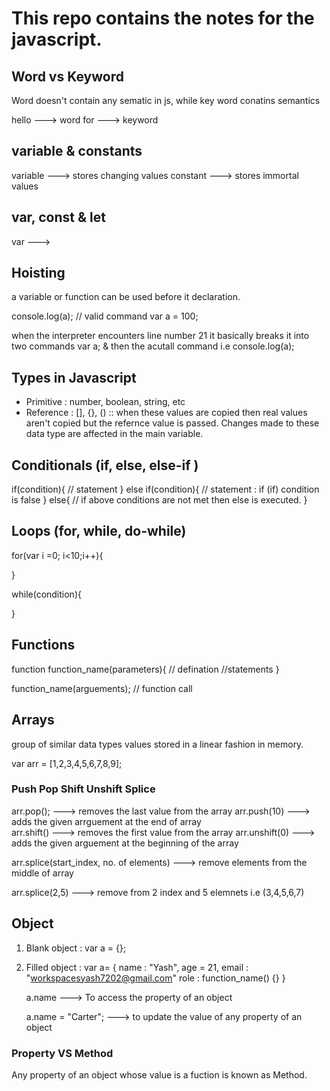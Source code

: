 # This repo contains the notes for the javascript.

## Word vs Keyword

Word doesn't contain any sematic in js, while key word conatins semantics

hello ---> word
for ---> keyword

## variable & constants

variable ---> stores changing values
constant ---> stores immortal values

## var, const & let

var --->

## Hoisting

a variable or function can be used before it declaration.

console.log(a); // valid command
var a = 100;

when the interpreter encounters line number 21 it basically breaks it into two commands
var a; & then the acutall command i.e console.log(a);

## Types in Javascript

- Primitive : number, boolean, string, etc
- Reference : [], {}, () :: when these values are copied then real values aren't copied but the refernce value is passed. Changes made to these data type are affected in the main variable.

## Conditionals (if, else, else-if )

if(condition){
// statement
}
else if(condition){
// statement : if (if) condition is false
}
else{
// if above conditions are not met then else is executed.
}

## Loops (for, while, do-while)

for(var i =0; i<10;i++){

}

while(condition){

}

## Functions

function function_name(parameters){ // defination
//statements
}

function_name(arguements); // function call

## Arrays

group of similar data types values stored in a linear fashion in memory.

var arr = [1,2,3,4,5,6,7,8,9];

### Push Pop Shift Unshift Splice

arr.pop(); ---> removes the last value from the array
arr.push(10) ---> adds the given arrguement at the end of array  
 arr.shift() ---> removes the first value from the array
arr.unshift(0) ---> adds the given arguement at the beginning of the array

arr.splice(start_index, no. of elements) ---> remove elements from the middle of array

arr.splice(2,5) ---> remove from 2 index and 5 elemnets i.e (3,4,5,6,7)

## Object

1. Blank object : var a = {};
2. Filled object :
   var a= {
   name : "Yash",
   age = 21,
   email : "workspacesyash7202@gmail.com"
   role : function_name() {}
   }

   a.name ---> To access the property of an object

   a.name = "Carter"; ---> to update the value of any property of an object

### Property VS Method

Any property of an object whose value is a fuction is known as Method.
